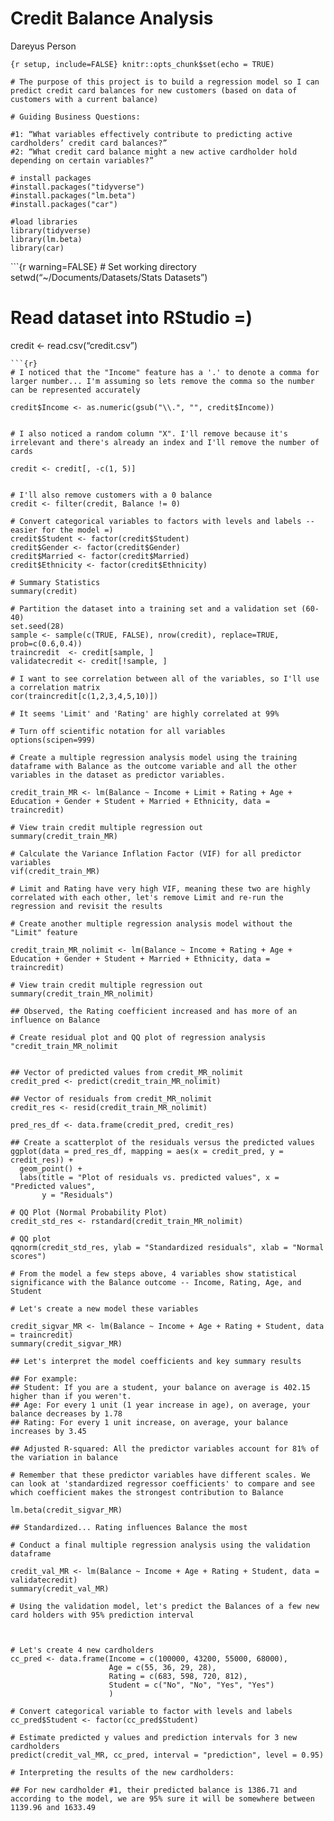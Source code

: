 Credit Balance Analysis
================
Dareyus Person

`{r setup, include=FALSE} knitr::opts_chunk$set(echo = TRUE)`

``` {r}
# The purpose of this project is to build a regression model so I can predict credit card balances for new customers (based on data of customers with a current balance)

# Guiding Business Questions:

#1: “What variables effectively contribute to predicting active cardholders’ credit card balances?” 
#2: “What credit card balance might a new active cardholder hold depending on certain variables?” 
```

``` {r}
# install packages
#install.packages("tidyverse")
#install.packages("lm.beta")
#install.packages("car")

#load libraries 
library(tidyverse)
library(lm.beta)
library(car)
```

\`\`\`{r warning=FALSE} \# Set working directory
setwd(“\~/Documents/Datasets/Stats Datasets”)

# Read dataset into RStudio =)

credit \<- read.csv(“credit.csv”)



    ```{r}
    # I noticed that the "Income" feature has a '.' to denote a comma for larger number... I'm assuming so lets remove the comma so the number can be represented accurately

    credit$Income <- as.numeric(gsub("\\.", "", credit$Income))


    # I also noticed a random column "X". I'll remove because it's irrelevant and there's already an index and I'll remove the number of cards

    credit <- credit[, -c(1, 5)]


    # I'll also remove customers with a 0 balance
    credit <- filter(credit, Balance != 0)

``` {r}
# Convert categorical variables to factors with levels and labels -- easier for the model =)
credit$Student <- factor(credit$Student)
credit$Gender <- factor(credit$Gender)
credit$Married <- factor(credit$Married)
credit$Ethnicity <- factor(credit$Ethnicity)
```

``` {r}
# Summary Statistics
summary(credit)
```

``` {r}
# Partition the dataset into a training set and a validation set (60-40)
set.seed(28)
sample <- sample(c(TRUE, FALSE), nrow(credit), replace=TRUE, prob=c(0.6,0.4))
traincredit  <- credit[sample, ]
validatecredit <- credit[!sample, ]
```

``` {r}
# I want to see correlation between all of the variables, so I'll use a correlation matrix
cor(traincredit[c(1,2,3,4,5,10)])

# It seems 'Limit' and 'Rating' are highly correlated at 99%
```

``` {r}
# Turn off scientific notation for all variables
options(scipen=999)

# Create a multiple regression analysis model using the training dataframe with Balance as the outcome variable and all the other variables in the dataset as predictor variables. 

credit_train_MR <- lm(Balance ~ Income + Limit + Rating + Age + Education + Gender + Student + Married + Ethnicity, data = traincredit)

# View train credit multiple regression out
summary(credit_train_MR)
```

``` {r}
# Calculate the Variance Inflation Factor (VIF) for all predictor variables
vif(credit_train_MR)

# Limit and Rating have very high VIF, meaning these two are highly correlated with each other, let's remove Limit and re-run the regression and revisit the results
```

``` {r}
# Create another multiple regression analysis model without the "Limit" feature

credit_train_MR_nolimit <- lm(Balance ~ Income + Rating + Age + Education + Gender + Student + Married + Ethnicity, data = traincredit)

# View train credit multiple regression out
summary(credit_train_MR_nolimit)

## Observed, the Rating coefficient increased and has more of an influence on Balance
```

``` {r}
# Create residual plot and QQ plot of regression analysis "credit_train_MR_nolimit


## Vector of predicted values from credit_MR_nolimit
credit_pred <- predict(credit_train_MR_nolimit)

## Vector of residuals from credit_MR_nolimit
credit_res <- resid(credit_train_MR_nolimit)

pred_res_df <- data.frame(credit_pred, credit_res)

## Create a scatterplot of the residuals versus the predicted values
ggplot(data = pred_res_df, mapping = aes(x = credit_pred, y = credit_res)) +
  geom_point() +
  labs(title = "Plot of residuals vs. predicted values", x = "Predicted values",
       y = "Residuals")

# QQ Plot (Normal Probability Plot)
credit_std_res <- rstandard(credit_train_MR_nolimit)

# QQ plot
qqnorm(credit_std_res, ylab = "Standardized residuals", xlab = "Normal scores")
```

``` {r}
# From the model a few steps above, 4 variables show statistical significance with the Balance outcome -- Income, Rating, Age, and Student

# Let's create a new model these variables

credit_sigvar_MR <- lm(Balance ~ Income + Age + Rating + Student, data = traincredit)
summary(credit_sigvar_MR)

## Let's interpret the model coefficients and key summary results

## For example: 
## Student: If you are a student, your balance on average is 402.15 higher than if you weren't.
## Age: For every 1 unit (1 year increase in age), on average, your balance decreases by 1.78
## Rating: For every 1 unit increase, on average, your balance increases by 3.45

## Adjusted R-squared: All the predictor variables account for 81% of the variation in balance
```

``` {r}
# Remember that these predictor variables have different scales. We can look at 'standardized regressor coefficients' to compare and see which coefficient makes the strongest contribution to Balance

lm.beta(credit_sigvar_MR)

## Standardized... Rating influences Balance the most
```

``` {r}
# Conduct a final multiple regression analysis using the validation dataframe

credit_val_MR <- lm(Balance ~ Income + Age + Rating + Student, data = validatecredit)
summary(credit_val_MR)
```

``` {r}
# Using the validation model, let's predict the Balances of a few new card holders with 95% prediction interval



# Let's create 4 new cardholders
cc_pred <- data.frame(Income = c(100000, 43200, 55000, 68000), 
                      Age = c(55, 36, 29, 28), 
                      Rating = c(683, 598, 720, 812), 
                      Student = c("No", "No", "Yes", "Yes")
                      )

# Convert categorical variable to factor with levels and labels
cc_pred$Student <- factor(cc_pred$Student)

# Estimate predicted y values and prediction intervals for 3 new cardholders 
predict(credit_val_MR, cc_pred, interval = "prediction", level = 0.95)
```

``` {r}
# Interpreting the results of the new cardholders:

## For new cardholder #1, their predicted balance is 1386.71 and according to the model, we are 95% sure it will be somewhere between 1139.96 and 1633.49
```
